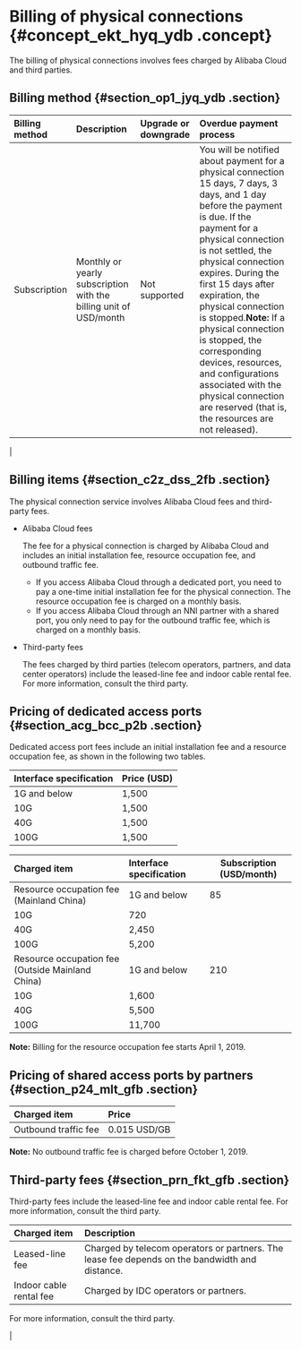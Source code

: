 # Billing of physical connections {#concept_ekt_hyq_ydb .concept}

The billing of physical connections involves fees charged by Alibaba Cloud and third parties.

## Billing method {#section_op1_jyq_ydb .section}

|Billing method|Description|Upgrade or downgrade|Overdue payment process|
|:-------------|:----------|:-------------------|:----------------------|
|Subscription|Monthly or yearly subscription with the billing unit of USD/month|Not supported|You will be notified about payment for a physical connection 15 days, 7 days, 3 days, and 1 day before the payment is due. If the payment for a physical connection is not settled, the physical connection expires. During the first 15 days after expiration, the physical connection is stopped.**Note:** If a physical connection is stopped, the corresponding devices, resources, and configurations associated with the physical connection are reserved \(that is, the resources are not released\).

|

## Billing items {#section_c2z_dss_2fb .section}

The physical connection service involves Alibaba Cloud fees and third-party fees.

-   Alibaba Cloud fees

    The fee for a physical connection is charged by Alibaba Cloud and includes an initial installation fee, resource occupation fee, and outbound traffic fee.

    -   If you access Alibaba Cloud through a dedicated port, you need to pay a one-time initial installation fee for the physical connection. The resource occupation fee is charged on a monthly basis.
    -   If you access Alibaba Cloud through an NNI partner with a shared port, you only need to pay for the outbound traffic fee, which is charged on a monthly basis.
-   Third-party fees

    The fees charged by third parties \(telecom operators, partners, and data center operators\) include the leased-line fee and indoor cable rental fee. For more information, consult the third party.


## Pricing of dedicated access ports {#section_acg_bcc_p2b .section}

Dedicated access port fees include an initial installation fee and a resource occupation fee, as shown in the following two tables.

|Interface specification|Price \(USD\)|
|:----------------------|:------------|
|1G and below|1,500|
|10G|1,500|
|40G|1,500|
|100G|1,500|

|Charged item|Interface specification|Subscription \(USD/month\)|
|:-----------|:----------------------|--------------------------|
|Resource occupation fee \(Mainland China\)|1G and below|85|
|10G|720|
|40G|2,450|
|100G|5,200|
|Resource occupation fee \(Outside Mainland China\)|1G and below|210|
|10G|1,600|
|40G|5,500|
|100G|11,700|

**Note:** Billing for the resource occupation fee starts April 1, 2019.

## Pricing of shared access ports by partners {#section_p24_mlt_gfb .section}

|Charged item|Price|
|:-----------|:----|
|Outbound traffic fee|0.015 USD/GB|

**Note:** No outbound traffic fee is charged before October 1, 2019.

## Third-party fees {#section_prn_fkt_gfb .section}

Third-party fees include the leased-line fee and indoor cable rental fee. For more information, consult the third party.

|Charged item|Description|
|:-----------|:----------|
|Leased-line fee|Charged by telecom operators or partners. The lease fee depends on the bandwidth and distance.|
|Indoor cable rental fee| Charged by IDC operators or partners.

 For more information, consult the third party.

 |

